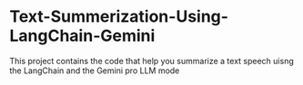 # Text-Summerization-Using-LangChain-Gemini
This project contains the code that help you summarize a text speech uisng the LangChain and the Gemini pro LLM mode
